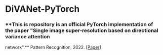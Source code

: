 # DiVANet-PyTorch
### **This is repository is an official PyTorch implementation of the paper "Single image super-resolution based on directional variance attention
network".** 
Pattern Recognition, 2022. [[Paper](https://www.sciencedirect.com/science/article/pii/S0031320322004770?dgcid=author)] 
